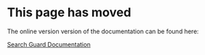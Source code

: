 # This page has moved

The online version version of the documentation can be found here:

[Search Guard Documentation](http://docs.search-guard.com/latest/active-directory-ldap-connection)